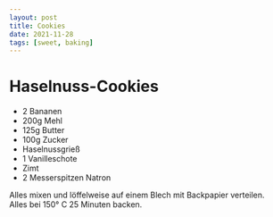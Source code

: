 ```yaml
---
layout: post
title: Cookies
date: 2021-11-28
tags: [sweet, baking]
---
```

# Haselnuss-Cookies

- 2 Bananen
- 200g Mehl
- 125g Butter
- 100g Zucker
- Haselnussgrieß
- 1 Vanilleschote
- Zimt
- 2 Messerspitzen Natron

Alles mixen und löffelweise auf einem Blech mit Backpapier verteilen.  
Alles bei 150° C 25 Minuten backen.  

